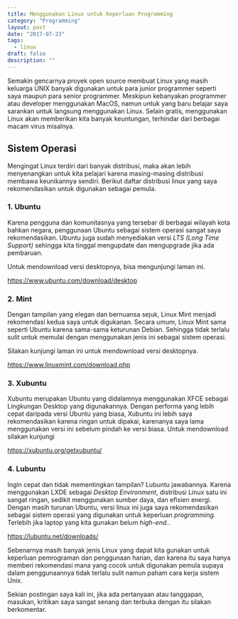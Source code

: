```yaml
---
title: Menggunakan Linux untuk Keperluan Programming
category: "Programming"
layout: post
date: "2017-07-23"
tags: 
  - linux
draft: false
description: ""
---
```


Semakin gencarnya proyek open source membuat Linux yang masih keluarga UNIX banyak digunakan untuk para junior programmer seperti saya maupun para senior programmer. Meskipun kebanyakan programmer atau developer menggunakan MacOS, namun untuk yang baru belajar saya sarankan untuk langsung menggunakan Linux. Selain gratis, menggunakan Linux akan memberikan kita banyak keuntungan, terhindar dari berbagai macam virus misalnya.

## Sistem Operasi

Mengingat Linux terdiri dari banyak distribusi, maka akan lebih menyenangkan untuk kita pelajari karena masing-masing distribusi membawa keunikannya sendiri. Berikut daftar distribusi linux yang saya rekomendasikan untuk digunakan sebagai pemula.

### 1. Ubuntu

Karena pengguna dan komunitasnya yang tersebar di berbagai wilayah kota bahkan negara, penggunaan Ubuntu sebagai sistem operasi sangat saya rekomendasikan. Ubuntu juga sudah menyediakan versi *LTS (Long Time Support)* sehingga kita tinggal mengupdate dan mengupgrade jika ada pembaruan.

Untuk mendownload versi desktopnya, bisa mengunjungi laman ini.

<a href="https://www.ubuntu.com/download/desktop" target="_blank">https://www.ubuntu.com/download/desktop</a>

### 2. Mint

Dengan tampilan yang elegan dan bernuansa sejuk, Linux Mint menjadi rekomendasi kedua saya untuk digukanan. Secara umum, Linux Mint sama seperti Ubuntu karena sama-sama keturunan Debian. Sehingga tidak terlalu sulit untuk memulai dengan menggunakan jenis ini sebagai sistem operasi.

Silakan kunjungi laman ini untuk mendownload versi desktopnya.

<a href="https://www.linuxmint.com/download.php" target="_blank">https://www.linuxmint.com/download.php</a>

### 3. Xubuntu

Xubuntu merupakan Ubuntu yang didalamnya menggunakan XFCE sebagai Lingkungan Desktop yang digunakannya. Dengan performa yang lebih cepat daripada versi Ubuntu yang biasa, Xubuntu ini lebih saya rekomendasikan karena ringan untuk dipakai, karenanya saya lama menggunakan versi ini sebelum pindah ke versi biasa. Untuk mendownload silakan kunjungi

<a href="https://xubuntu.org/getxubuntu/" target="_blank">https://xubuntu.org/getxubuntu/</a>

### 4. Lubuntu

Ingin cepat dan tidak mementingkan tampilan? Lubuntu jawabannya. Karena menggunakan LXDE sebagai *Desktop Environment*, distribusi Linux satu ini sangat ringan, sedikit menggunakan sumber daya, dan efisien energi. Dengan masih turunan Ubuntu, versi linux ini juga saya rekomendasikan sebagai sistem operasi yang digunakan untuk keperluan *programming*. Terlebih jika laptop yang kita gunakan belum *high-end.*.

<a href="https://lubuntu.net/downloads/" target="_blank">https://lubuntu.net/downloads/</a>

Sebenarnya masih banyak jenis Linux yang dapat kita gunakan untuk keperluan pemrograman dan penggunaan harian, dan karena itu saya hanya memberi rekomendasi mana yang cocok untuk digunakan pemula supaya dalam penggunaannya tidak terlalu sulit namun paham cara kerja sistem Unix.
        
Sekian postingan saya kali ini, jika ada pertanyaan atau tanggapan, masukan, kritikan saya sangat senang dan terbuka dengan itu silakan berkomentar.